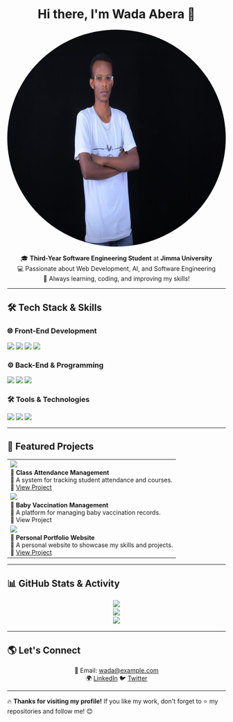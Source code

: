 <!-- Banner with Profile Image -->
<h1 align="center">Hi there, I'm <strong>Wada Abera</strong> 👋</h1>
<p align="center">
  <img src="https://github.com/Wadabera/myphoto/blob/main/wada%20img.jpg" width="500%" height="500" style="border-radius: 50%;">
</p>

<p align="center">
  🎓 <strong>Third-Year Software Engineering Student</strong> at <strong>Jimma University</strong> <br>
  💻 Passionate about Web Development, AI, and Software Engineering <br>
  🚀 Always learning, coding, and improving my skills! <br>
</p>

---

## 🛠️ **Tech Stack & Skills**

### 🌐 **Front-End Development**
<p>
  <img src="https://img.shields.io/badge/HTML5-%23E34F26.svg?style=for-the-badge&logo=html5&logoColor=white">
  <img src="https://img.shields.io/badge/CSS3-%231572B6.svg?style=for-the-badge&logo=css3&logoColor=white">
  <img src="https://img.shields.io/badge/JavaScript-%23F7DF1E.svg?style=for-the-badge&logo=javascript&logoColor=black">
  <img src="https://img.shields.io/badge/jQuery-%230769AD.svg?style=for-the-badge&logo=jquery&logoColor=white">
</p>

### ⚙️ **Back-End & Programming**
<p>
  <img src="https://img.shields.io/badge/C++-%2300599C.svg?style=for-the-badge&logo=c%2B%2B&logoColor=white">
  <img src="https://img.shields.io/badge/Java-%23007396.svg?style=for-the-badge&logo=java&logoColor=white">
  <img src="https://img.shields.io/badge/PHP-%23777BB4.svg?style=for-the-badge&logo=php&logoColor=white">
</p>

### 🛠 **Tools & Technologies**
<p>
  <img src="https://img.shields.io/badge/Git-%23F05032.svg?style=for-the-badge&logo=git&logoColor=white">
  <img src="https://img.shields.io/badge/GitHub-%23181717.svg?style=for-the-badge&logo=github&logoColor=white">
  <img src="https://img.shields.io/badge/VS%20Code-%23007ACC.svg?style=for-the-badge&logo=visualstudiocode&logoColor=white">
</p>

---

## 🚀 **Featured Projects**
<table>
  <tr>
    <td>
      <img src="https://img.shields.io/badge/-Project%201-blue?style=for-the-badge">
      <br>
      📂 <strong>Class Attendance Management</strong> <br>
      🎯 A system for tracking student attendance and courses.<br>
      🔗 <a href="https://github.com/yourusername/project1">View Project</a>
    </td>
  </tr>
  <tr>
    <td>
      <img src="https://img.shields.io/badge/-Project%202-blue?style=for-the-badge">
      <br>
      📂 <strong>Baby Vaccination Management</strong> <br>
      🎯 A platform for managing baby vaccination records.<br>
      🔗 <a https://github.com/Wadabera/2017project/tree/main/newWebproject">View Project</a>
    </td>
  </tr>
  <tr>
    <td>
      <img src="https://img.shields.io/badge/-Project%203-blue?style=for-the-badge">
      <br>
      📂 <strong>Personal Portfolio Website</strong> <br>
      🎯 A personal website to showcase my skills and projects.<br>
      🔗 <a href="https://github.com/Wadabera/my-portfolio-">View Project</a>
    </td>
  </tr>
</table>

---

## 📊 **GitHub Stats & Activity**
<p align="center">
  <img src="https://github-readme-stats.vercel.app/api?username=yourusername&show_icons=true&count_private=true&theme=tokyonight">
  <br>
  <img src="https://github-readme-streak-stats.herokuapp.com/?user=yourusername&theme=tokyonight">
  <br>
  <img src="https://activity-graph.herokuapp.com/graph?username=yourusername&theme=react-dark">
</p>

---

## 🌎 **Let's Connect**
<p align="center">
  📧 Email: <a href="mailto:wada@example.com">wada@example.com</a> <br>
  🌍 <a href="https://www.linkedin.com/in/yourprofile">LinkedIn</a>  
  🐦 <a href="https://twitter.com/yourusername">Twitter</a>  
</p>

---

🔥 **Thanks for visiting my profile!** If you like my work, don't forget to ⭐ my repositories and follow me! 😊
